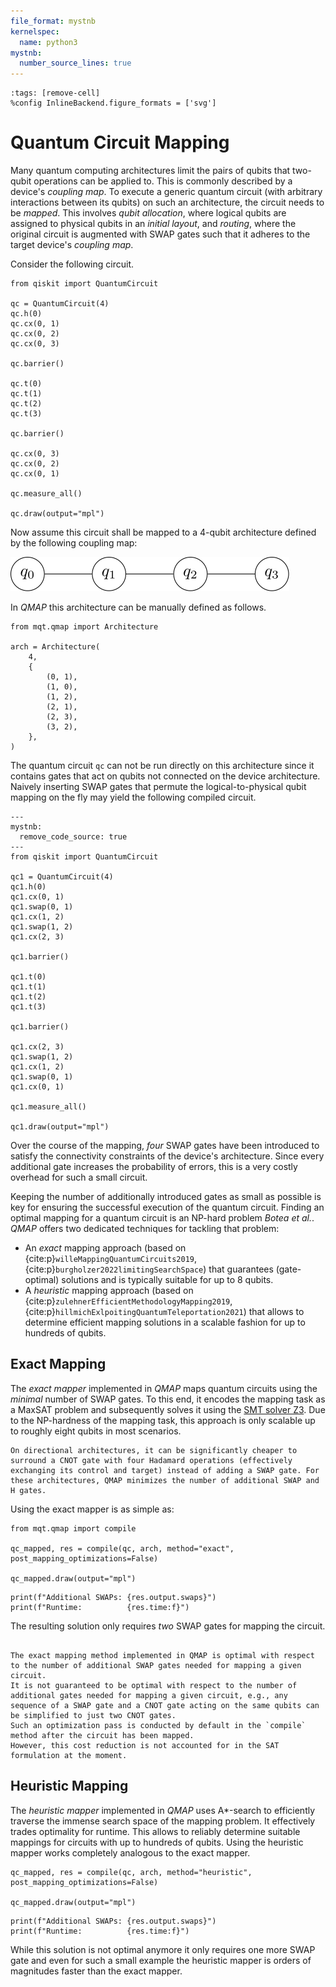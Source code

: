 ```yaml
---
file_format: mystnb
kernelspec:
  name: python3
mystnb:
  number_source_lines: true
---
```


```{code-cell} ipython3
:tags: [remove-cell]
%config InlineBackend.figure_formats = ['svg']
```

<style>.widget-subarea{display:none;} /*hide widgets as they do not work with sphinx*/</style>

# Quantum Circuit Mapping

Many quantum computing architectures limit the pairs of qubits that two-qubit operations can be applied to.
This is commonly described by a device's _coupling map_.
To execute a generic quantum circuit (with arbitrary interactions between its qubits) on such an architecture, the circuit needs to be _mapped_.
This involves _qubit allocation_, where logical qubits are assigned to physical qubits in an _initial layout_, and _routing_, where the original circuit is augmented with SWAP gates such that it adheres to the target device's _coupling map_.

Consider the following circuit.

```{code-cell} ipython3
from qiskit import QuantumCircuit

qc = QuantumCircuit(4)
qc.h(0)
qc.cx(0, 1)
qc.cx(0, 2)
qc.cx(0, 3)

qc.barrier()

qc.t(0)
qc.t(1)
qc.t(2)
qc.t(3)

qc.barrier()

qc.cx(0, 3)
qc.cx(0, 2)
qc.cx(0, 1)

qc.measure_all()

qc.draw(output="mpl")
```

Now assume this circuit shall be mapped to a $4$-qubit architecture defined by the following coupling map:

![Linear 4-qubit Architecture](images/linear_arch.svg)

In _QMAP_ this architecture can be manually defined as follows.

```{code-cell} ipython3
from mqt.qmap import Architecture

arch = Architecture(
    4,
    {
        (0, 1),
        (1, 0),
        (1, 2),
        (2, 1),
        (2, 3),
        (3, 2),
    },
)
```

The quantum circuit `qc` can not be run directly on this architecture since it contains gates that act on qubits not connected on the device architecture.
Naively inserting SWAP gates that permute the logical-to-physical qubit mapping on the fly may yield the following compiled circuit.

```{code-cell} ipython3
---
mystnb:
  remove_code_source: true
---
from qiskit import QuantumCircuit

qc1 = QuantumCircuit(4)
qc1.h(0)
qc1.cx(0, 1)
qc1.swap(0, 1)
qc1.cx(1, 2)
qc1.swap(1, 2)
qc1.cx(2, 3)

qc1.barrier()

qc1.t(0)
qc1.t(1)
qc1.t(2)
qc1.t(3)

qc1.barrier()

qc1.cx(2, 3)
qc1.swap(1, 2)
qc1.cx(1, 2)
qc1.swap(0, 1)
qc1.cx(0, 1)

qc1.measure_all()

qc1.draw(output="mpl")
```

Over the course of the mapping, _four_ SWAP gates have been introduced to satisfy the connectivity constraints of the device's architecture.
Since every additional gate increases the probability of errors, this is a very costly overhead for such a small circuit.

Keeping the number of additionally introduced gates as small as possible is key for ensuring the successful execution of the quantum circuit. Finding an optimal mapping for a quantum circuit is an NP-hard problem <cite data-cite="boteaComplexityQuantumCircuit2018">Botea et al.</cite>.
_QMAP_ offers two dedicated techniques for tackling that problem:

- An _exact_ mapping approach (based on {cite:p}`willeMappingQuantumCircuits2019`, {cite:p}`burgholzer2022limitingSearchSpace`) that guarantees (gate-optimal) solutions and is typically suitable for up to 8 qubits.
- A _heuristic_ mapping approach (based on {cite:p}`zulehnerEfficientMethodologyMapping2019`, {cite:p}`hillmichExlpoitingQuantumTeleportation2021`) that allows to determine efficient mapping solutions in a scalable fashion for up to hundreds of qubits.

## Exact Mapping

The _exact mapper_ implemented in _QMAP_ maps quantum circuits using the _minimal_ number of SWAP gates.
To this end, it encodes the mapping task as a MaxSAT problem and subsequently solves it using the [SMT solver Z3](https://github.com/Z3Prover/z3). Due to the NP-hardness of the mapping task, this approach is only scalable up to roughly eight qubits in most scenarios.

```{note}
On directional architectures, it can be significantly cheaper to surround a CNOT gate with four Hadamard operations (effectively exchanging its control and target) instead of adding a SWAP gate. For these architectures, QMAP minimizes the number of additional SWAP and H gates.
```

Using the exact mapper is as simple as:

```{code-cell} ipython3
from mqt.qmap import compile

qc_mapped, res = compile(qc, arch, method="exact", post_mapping_optimizations=False)

qc_mapped.draw(output="mpl")
```

```{code-cell} ipython3
print(f"Additional SWAPs: {res.output.swaps}")
print(f"Runtime:          {res.time:f}")
```

The resulting solution only requires _two_ SWAP gates for mapping the circuit.

```{note}

The exact mapping method implemented in QMAP is optimal with respect to the number of additional SWAP gates needed for mapping a given circuit.
It is not guaranteed to be optimal with respect to the number of additional gates needed for mapping a given circuit, e.g., any sequence of a SWAP gate and a CNOT gate acting on the same qubits can be simplified to just two CNOT gates.
Such an optimization pass is conducted by default in the `compile` method after the circuit has been mapped.
However, this cost reduction is not accounted for in the SAT formulation at the moment.
```

## Heuristic Mapping

The _heuristic mapper_ implemented in _QMAP_ uses A\*-search to efficiently traverse the immense search space of the mapping problem.
It effectively trades optimality for runtime.
This allows to reliably determine suitable mappings for circuits with up to hundreds of qubits.
Using the heuristic mapper works completely analogous to the exact mapper.

```{code-cell} ipython3
qc_mapped, res = compile(qc, arch, method="heuristic", post_mapping_optimizations=False)

qc_mapped.draw(output="mpl")
```

```{code-cell} ipython3
print(f"Additional SWAPs: {res.output.swaps}")
print(f"Runtime:          {res.time:f}")
```

While this solution is not optimal anymore it only requires one more SWAP gate and even for such a small example the heuristic mapper is orders of magnitudes faster than the exact mapper.
